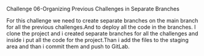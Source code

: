 Challenge 06-Organizing Previous Challenges in Separate Branches

For this challenge we need to create separate branches on the main branch for all the previous challenges.And to deploy all the code in the branches. I clone the project and i created separate branches for all the challenges and inside i put all the code for the project.Than i add the files to the staging area and than i commit them and push to GitLab.
